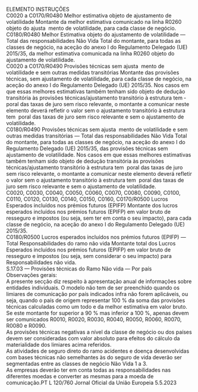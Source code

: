  
ELEMENTO  INSTRUÇÕES  
C0020 a 
C0170/R0480  Melhor estimativa objeto de 
ajustamento de volatilidade  Montante da melhor estimativa comunicado na linha R0260 objeto do ajusta ­
mento de volatilidade, para cada classe de negócio.  
C0180/R0480  Melhor Estimativa objeto do 
ajustamento de volatilidade — 
Total das responsabilidades 
Não Vida  Total do montante, para todas as classes de negócio, na aceção do anexo I do 
Regulamento Delegado (UE) 2015/35, da melhor estimativa comunicada na linha 
R0260 objeto do ajustamento de volatilidade.  
C0020 a 
C0170/R0490  Provisões técnicas sem ajusta ­
mento de volatilidade e sem 
outras medidas transitórias  Montante das provisões técnicas, sem ajustamento de volatilidade, para cada classe 
de negócio, na aceção do anexo I do Regulamento Delegado (UE) 2015/35. 
Nos casos em que essas melhores estimativas também tenham sido objeto de 
dedução transitória às provisões técnicas/ajustamento transitório à estrutura tem ­
poral das taxas de juro sem risco relevante, o montante a comunicar neste 
elemento deverá refletir o valor sem o ajustamento transitório à estrutura tem ­
poral das taxas de juro sem risco relevante e sem o ajustamento de volatilidade.  
C0180/R0490  Provisões técnicas sem ajusta ­
mento de volatilidade e sem 
outras medidas transitórias — 
Total das responsabilidades 
Não Vida  Total do montante, para todas as classes de negócio, na aceção do anexo I do 
Regulamento Delegado (UE) 2015/35, das provisões técnicas sem ajustamento de 
volatilidade. 
Nos casos em que essas melhores estimativas também tenham sido objeto de 
dedução transitória às provisões técnicas/ajustamento transitório à estrutura tem ­
poral das taxas de juro sem risco relevante, o montante a comunicar neste 
elemento deverá refletir o valor sem o ajustamento transitório à estrutura tem ­
poral das taxas de juro sem risco relevante e sem o ajustamento de volatilidade.  
C0020, C0030, 
C0040, C0050, 
C0060, C0070, 
C0080, C0090, 
C0100, C0110, 
C0120, C0130, 
C0140, C0150, 
C0160, 
C0170/R0500  Lucros Esperados incluídos nos 
prémios futuros (EPIFP)  Montante dos lucros esperados incluídos nos prémios futuros (EPIFP) em valor 
bruto de resseguro e impostos (ou seja, sem ter em conta o seu impacto), para 
cada classe de negócio, na aceção do anexo I do Regulamento Delegado (UE) 
2015/35.  
C0180/R0500  Lucros esperados incluídos nos 
prémios futuros (EPIFP) — 
Total Responsabilidades do 
ramo não vida  Montante total dos Lucros Esperados incluídos nos prémios futuros (EPIFP) em 
valor bruto de resseguro e impostos (ou seja, sem considerar o seu impacto) para 
Responsabilidades não vida.  
S.17.03 — Provisões técnicas do Ramo Não vida — Por país  
Observações gerais:  
A presente secção diz respeito à apresentação anual de informações sobre entidades individuais. O modelo não tem de 
ser preenchido quando os limiares de comunicação por país indicados  infra  não forem aplicáveis, ou seja, quando o país 
de origem representar 100 % da soma das provisões técnicas calculadas como um todo e da melhor estimativa em valor 
bruto. Se este montante for superior a 90 % mas inferior a 100 %, apenas devem ser comunicados R0010, R0020, 
R0030, R0040, R0050, R0060, R0070, R0080 e R0090.  
As provisões técnicas negativas a nível da classe de negócio ou dos países devem ser consideradas com valor absoluto 
para efeitos do cálculo da materialidade dos limiares acima referidos.  
As atividades de seguro direto do ramo acidentes e doença desenvolvidas com bases técnicas não semelhantes às do 
seguro de vida deverão ser segmentadas entre as classes de negócio Não Vida 1 a 3.  
As empresas deverão ter em conta todas as responsabilidades nas diferentes moedas e converter as mesmas para a 
moeda de comunicação.PT  L 120/760 Jornal Oficial da União Europeia 5.5.2023